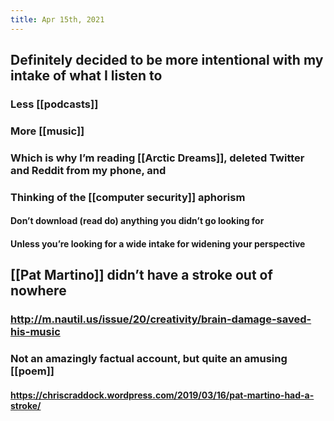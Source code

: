 ```yaml
---
title: Apr 15th, 2021
---
```


## Definitely decided to be more intentional with my intake of what I listen to
### Less [[podcasts]]
### More [[music]]
### Which is why I’m reading [[Arctic Dreams]], deleted Twitter and Reddit from my phone, and
### Thinking of the [[computer security]] aphorism
#### Don’t download (read do) anything you didn’t go looking for
#### Unless you’re looking for a wide intake for widening your perspective
## [[Pat Martino]] didn’t have a stroke out of nowhere
### http://m.nautil.us/issue/20/creativity/brain-damage-saved-his-music
### Not an amazingly factual account, but quite an amusing [[poem]]
#### https://chriscraddock.wordpress.com/2019/03/16/pat-martino-had-a-stroke/
